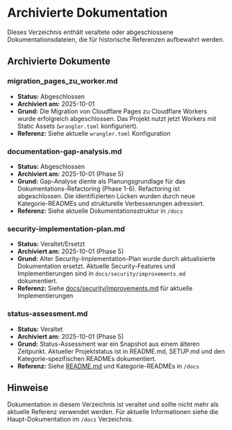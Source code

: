 # Archivierte Dokumentation

Dieses Verzeichnis enthält veraltete oder abgeschlossene Dokumentationsdateien, die für historische Referenzen aufbewahrt werden.

## Archivierte Dokumente

### migration_pages_zu_worker.md

- **Status:** Abgeschlossen
- **Archiviert am:** 2025-10-01
- **Grund:** Die Migration von Cloudflare Pages zu Cloudflare Workers wurde erfolgreich abgeschlossen. Das Projekt nutzt jetzt Workers mit Static Assets (`wrangler.toml` konfiguriert).
- **Referenz:** Siehe aktuelle `wrangler.toml` Konfiguration

### documentation-gap-analysis.md

- **Status:** Abgeschlossen
- **Archiviert am:** 2025-10-01 (Phase 5)
- **Grund:** Gap-Analyse diente als Planungsgrundlage für das Dokumentations-Refactoring (Phase 1-6). Refactoring ist abgeschlossen. Die identifizierten Lücken wurden durch neue Kategorie-READMEs und strukturelle Verbesserungen adressiert.
- **Referenz:** Siehe aktuelle Dokumentationsstruktur in `/docs`

### security-implementation-plan.md

- **Status:** Veraltet/Ersetzt
- **Archiviert am:** 2025-10-01 (Phase 5)
- **Grund:** Alter Security-Implementation-Plan wurde durch aktualisierte Dokumentation ersetzt. Aktuelle Security-Features und Implementierungen sind in `docs/security/improvements.md` dokumentiert.
- **Referenz:** Siehe [docs/security/improvements.md](../security/improvements.md) für aktuelle Implementierungen

### status-assessment.md

- **Status:** Veraltet
- **Archiviert am:** 2025-10-01 (Phase 5)
- **Grund:** Status-Assessment war ein Snapshot aus einem älteren Zeitpunkt. Aktueller Projektstatus ist in README.md, SETUP.md und den Kategorie-spezifischen READMEs dokumentiert.
- **Referenz:** Siehe [README.md](../../README.md) und Kategorie-READMEs in `/docs`

## Hinweise

Dokumentation in diesem Verzeichnis ist veraltet und sollte nicht mehr als aktuelle Referenz verwendet werden. Für aktuelle Informationen siehe die Haupt-Dokumentation im `/docs` Verzeichnis.
